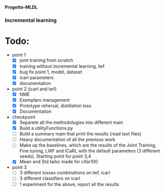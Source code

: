 #### Progetto-MLDL
### Incremental learning

# Todo:
- point 1
  - [x] joint training from scratch
  - [x] training without incremental learning, lwf
  - [x] bug fix point 1, model, dataset
  - [x] icarl parameters
  - [x] documentation 
- point 2 (icarl and lwf)
  - [X] NME
  - [X] Exemplars management
  - [X] Prototype rehersal, distillation loss
  - [X] Documentation
- checkpoint
  - [x] Separete all the methodologies into different main
  - [x] Build a utilityFunctions.py
  - [ ] Build a summary main that print the results (read text files)
  - [ ] Heavy documentation of all the previous work
  - [ ] Make up the baselines, which are the results of the Joint Training, Fine tuning, LWF and ICaRL with the default       parameters (3 different seeds). Starting point for point 3,4
  - [x] Mean and Std tailor made for cifar100
- point 3
  - [ ] 3 different losses combinations on lwf, icarl
  - [ ] 3 different classifiers on icarl
  - [ ] 1 experiment for the above, report all the results